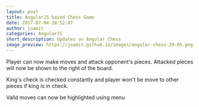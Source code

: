 ```yaml
---
layout: post
title: AngularJS based Chess Game
date: 2017-07-04 20:52:07
author: joamit
categories: AngularJS
short_description: Updates on Angular Chess
image_preview: https://joamit.github.io/images/angular-chess-29-05.png
---
```

<p>Player can now make moves and attack opponent's pieces. Attacked pieces will now be shown to the right of the board.</p>
<p> King's check is checked constantly and player won't be move to other pieces if king is in check.</p>
<p> Valid moves can now be highlighted using menu </p>

